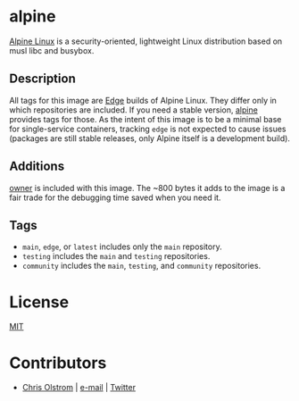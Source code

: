 # alpine

[Alpine Linux](https://alpinelinux.org/) is a security-oriented, lightweight Linux distribution based on musl libc and busybox.

## Description

All tags for this image are [Edge](http://wiki.alpinelinux.org/wiki/Edge) builds of Alpine Linux. They differ only in which repositories are included. If you need a stable version, [alpine](https://hub.docker.com/r/_/alpine/) provides tags for those. As the intent of this image is to be a minimal base for single-service containers, tracking `edge` is not expected to cause issues (packages are still stable releases, only Alpine itself is a development build).

## Additions

[owner](https://github.com/colstrom/owner) is included with this image. The ~800 bytes it adds to the image is a fair trade for the debugging time saved when you need it.

## Tags

  * `main`, `edge`, or `latest` includes only the `main` repository.
  * `testing` includes the `main` and `testing` repositories.
  * `community` includes the `main`, `testing`, and `community` repositories.

# License
[MIT](https://tldrlegal.com/license/mit-license)

# Contributors
  * [Chris Olstrom](https://colstrom.github.io/) | [e-mail](mailto:chris@olstrom.com) | [Twitter](https://twitter.com/ChrisOlstrom)
